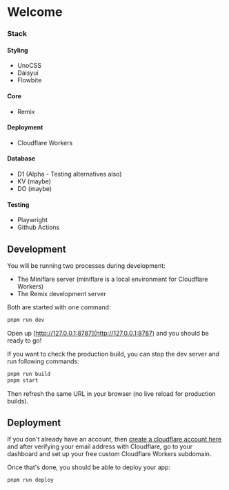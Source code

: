 # Welcome
### Stack
#### Styling
- UnoCSS
- Daisyui
- Flowbite
#### Core
- Remix
#### Deployment
- Cloudflare Workers
#### Database
- D1 (Alpha - Testing alternatives also)
- KV (maybe)
- DO (maybe)
#### Testing 
- Playwright
- Github Actions

## Development

You will be running two processes during development:

- The Miniflare server (miniflare is a local environment for Cloudflare Workers)
- The Remix development server

Both are started with one command:

```sh
pnpm run dev
```

Open up [http://127.0.0.1:8787](http://127.0.0.1:8787) and you should be ready to go!

If you want to check the production build, you can stop the dev server and run following commands:

```sh
pnpm run build
pnpm start
```

Then refresh the same URL in your browser (no live reload for production builds).

## Deployment

If you don't already have an account, then [create a cloudflare account here](https://dash.cloudflare.com/sign-up) and after verifying your email address with Cloudflare, go to your dashboard and set up your free custom Cloudflare Workers subdomain.

Once that's done, you should be able to deploy your app:

```sh
pnpm run deploy
```
